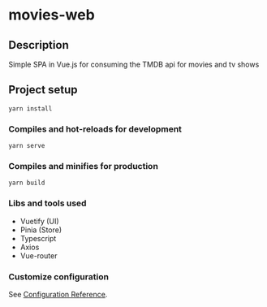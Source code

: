 # movies-web

## Description
Simple SPA in Vue.js for consuming the TMDB api for movies and tv shows

## Project setup
```
yarn install
```

### Compiles and hot-reloads for development
```
yarn serve
```

### Compiles and minifies for production
```
yarn build
```

### Libs and tools used
- Vuetify (UI)
- Pinia (Store)
- Typescript
- Axios
- Vue-router

### Customize configuration
See [Configuration Reference](https://cli.vuejs.org/config/).

